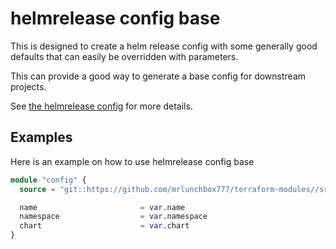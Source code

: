 # helmrelease config base

This is designed to create a helm release config with some generally good defaults that can easily be overridden with parameters.

This can provide a good way to generate a base config for downstream projects.

See [the helmrelease config](/src/helmrelease/config/) for more details.

## Examples

Here is an example on how to use helmrelease config base

```terraform
module "config" {
  source = "git::https://github.com/mrlunchbox777/terraform-modules//src/helmrelease/config/base?ref=helmrelease/config/generatebase/1.0.0"

  name                       = var.name
  namespace                  = var.namespace
  chart                      = var.chart
}
```
